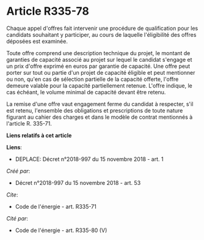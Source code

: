 # Article R335-78

Chaque appel d'offres fait intervenir une procédure de qualification pour les candidats souhaitant y participer, au cours de
laquelle l'éligibilité des offres déposées est examinée.

Toute offre comprend une description technique du projet, le montant de garanties de capacité associé au projet sur lequel le
candidat s'engage et un prix d'offre exprimé en euros par garantie de capacité. Une offre peut porter sur tout ou partie d'un
projet de capacité éligible et peut mentionner ou non, qu'en cas de sélection partielle de la capacité offerte, l'offre
demeure valable pour la capacité partiellement retenue. L'offre indique, le cas échéant, le volume minimal de capacité devant
être retenu.

La remise d'une offre vaut engagement ferme du candidat à respecter, s'il est retenu, l'ensemble des obligations et
prescriptions de toute nature figurant au cahier des charges et dans le modèle de contrat mentionnés à l'article R. 335-71.

**Liens relatifs à cet article**

**Liens**:

  - DEPLACE: Décret n°2018-997 du 15 novembre 2018 - art. 1

_Créé par_:

  - Décret n°2018-997 du 15 novembre 2018 - art. 53

_Cite_:

  - Code de l'énergie - art. R335-71

_Cité par_:

  - Code de l'énergie - art. R335-80 (V)

